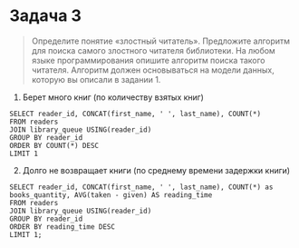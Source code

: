 # Задача 3
> Определите понятие «злостный читатель».  Предложите алгоритм для поиска самого злостного читателя библиотеки. На любом языке программирования опишите алгоритм поиска такого читателя. Алгоритм должен основываться на модели данных, которую вы описали в задании 1.
>

1. Берет много книг (по количеству взятых книг)

```mysql
SELECT reader_id, CONCAT(first_name, ' ', last_name), COUNT(*)
FROM readers
JOIN library_queue USING(reader_id)
GROUP BY reader_id
ORDER BY COUNT(*) DESC
LIMIT 1
```

2. Долго не возвращает книги (по среднему времени задержки книги)

```mysql
SELECT reader_id, CONCAT(first_name, ' ', last_name), COUNT(*) as books_quantity, AVG(taken - given) AS reading_time
FROM readers
JOIN library_queue USING(reader_id)
GROUP BY reader_id
ORDER BY reading_time DESC
LIMIT 1;
```

